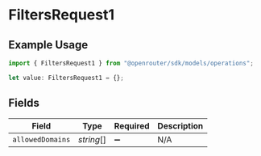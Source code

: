 # FiltersRequest1

## Example Usage

```typescript
import { FiltersRequest1 } from "@openrouter/sdk/models/operations";

let value: FiltersRequest1 = {};
```

## Fields

| Field              | Type               | Required           | Description        |
| ------------------ | ------------------ | ------------------ | ------------------ |
| `allowedDomains`   | *string*[]         | :heavy_minus_sign: | N/A                |